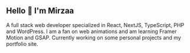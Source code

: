 ## Hello 👋 I'm Mirzaa

A full stack web developer specialized in React, NextJS, TypeScript, PHP and WordPress. I am a fan on web animations and am learning Framer Motion and GSAP. Currently working on some personal projects and my portfolio site.

<!---
- 👋 Hi, I’m @mirz44
- 👀 I’m interested in ...
- 🌱 I’m currently learning ...
- 💞️ I’m looking to collaborate on ...
- 📫 How to reach me ...
--->

<!---
mirz44/mirz44 is a ✨ special ✨ repository because its `README.md` (this file) appears on your GitHub profile.
You can click the Preview link to take a look at your changes.
--->
